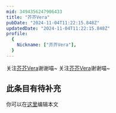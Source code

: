 ```yaml
---
mid: 3494356247906433
title: "芥芥Vera"
pubDate: "2024-11-04T11:22:15.848Z"
updatedDate: "2024-11-04T11:22:15.848Z"
profile:
  {
    Nickname: ["芥芥Vera"],
  }
---
```


关注[芥芥Vera](https://space.bilibili.com/3494356247906433)谢谢喵~ 关注[芥芥Vera](https://space.bilibili.com/3494356247906433)谢谢喵~

## 此条目有待补充
你可以在[这里](https://github.com/Yuhanawa/VTuber.ICU-Content/edit/master/v/芥芥Vera/index.md)编辑本文

